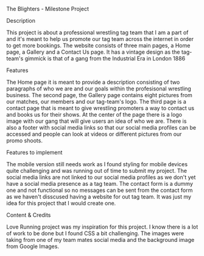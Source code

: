 The Blighters - Milestone Project 

  Description

  This project is about a professional wrestling tag team that I am a part of and it's meant to help us promote our tag team across the internet in order to get more bookings.
  The website consists of three main pages, a Home page, a Gallery and a Contact Us page.
  It has a vintage design as the tag-team's gimmick is that of a gang from the Industrial Era in London 1886


  Features

  The Home page it is meant to provide a description consisting of two paragraphs of who we are and our goals within the profesisonal wrestling business.
  The second page, the Gallery page contains eight pictures from our matches, our members and our tag-team's logo.
  The third page is a contact page that is meant to give wrestling promoters a way to contact us and books us for their shows.
  At the center of the page there is a logo image with our gang that will give users an idea of who we are.
  There is also a footer with social media links so that our social media profiles can be accessed and people can look at videos or different pictures from our promo shoots.


  Features to implement

  The mobile version still needs work as I found styling for mobile devices quite challenging and was running out of time to submit my project.
  The social media links are not linked to our social media profiles as we don't yet have a social media presence as a tag team.
  The contact form is a dummy one and not functional so no messages can be sent from the contact form as we haven't disscused having a website for out tag team. It was just my idea for this project that I would create one.


  Content & Credits

  Love Running project was my inspiration for this project.
  I know there is a lot of work to be done but I found CSS a bit challenging.
  The images were taking from one of my team mates social media and the background image from Google Images.